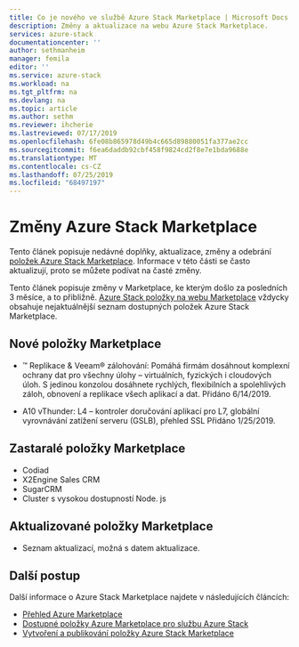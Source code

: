 ```yaml
---
title: Co je nového ve službě Azure Stack Marketplace | Microsoft Docs
description: Změny a aktualizace na webu Azure Stack Marketplace.
services: azure-stack
documentationcenter: ''
author: sethmanheim
manager: femila
editor: ''
ms.service: azure-stack
ms.workload: na
ms.tgt_pltfrm: na
ms.devlang: na
ms.topic: article
ms.author: sethm
ms.reviewer: ihcherie
ms.lastreviewed: 07/17/2019
ms.openlocfilehash: 6fe08b865978d49b4c665d89880051fa377ae2cc
ms.sourcegitcommit: f6ea6daddb92cbf458f9824cd2f8e7e1bda9688e
ms.translationtype: MT
ms.contentlocale: cs-CZ
ms.lasthandoff: 07/25/2019
ms.locfileid: "68497197"
---
```

# <a name="azure-stack-marketplace-changes"></a>Změny Azure Stack Marketplace

Tento článek popisuje nedávné doplňky, aktualizace, změny a odebrání [položek Azure Stack Marketplace](azure-stack-marketplace-azure-items.md). Informace v této části se často aktualizují, proto se můžete podívat na časté změny.

Tento článek popisuje změny v Marketplace, ke kterým došlo za posledních 3 měsíce, a to přibližně. [Azure Stack položky na webu Marketplace](azure-stack-marketplace-azure-items.md) vždycky obsahuje nejaktuálnější seznam dostupných položek Azure Stack Marketplace.

## <a name="new-marketplace-items"></a>Nové položky Marketplace

- ™ Replikace & Veeam® zálohování: Pomáhá firmám dosáhnout komplexní ochrany dat pro všechny úlohy – virtuálních, fyzických i cloudových úloh. S jedinou konzolou dosáhnete rychlých, flexibilních a spolehlivých záloh, obnovení a replikace všech aplikací a dat. Přidáno 6/14/2019.

- A10 vThunder: L4 – kontroler doručování aplikací pro L7, globální vyrovnávání zatížení serveru (GSLB), přehled SSL Přidáno 1/25/2019.

## <a name="deprecated-marketplace-items"></a>Zastaralé položky Marketplace

- Codiad
- X2Engine Sales CRM
- SugarCRM
- Cluster s vysokou dostupností Node. js

## <a name="updated-marketplace-items"></a>Aktualizované položky Marketplace

- Seznam aktualizací, možná s datem aktualizace.

## <a name="next-steps"></a>Další postup

Další informace o Azure Stack Marketplace najdete v následujících článcích:

- [Přehled Azure Marketplace](azure-stack-marketplace.md)
- [Dostupné položky Azure Marketplace pro službu Azure Stack](azure-stack-marketplace-azure-items.md)
- [Vytvoření a publikování položky Azure Stack Marketplace](azure-stack-create-and-publish-marketplace-item.md)
